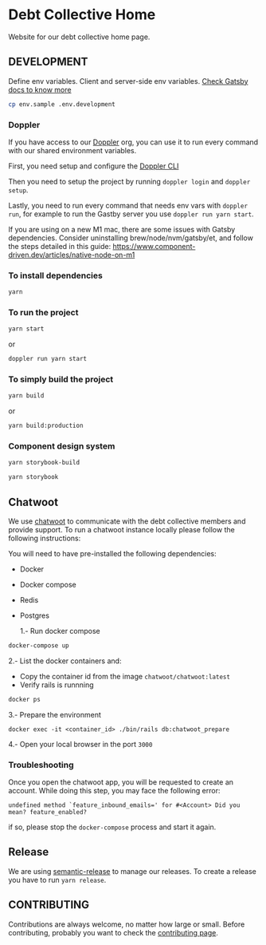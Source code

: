# Debt Collective Home

Website for our debt collective home page.

## DEVELOPMENT

Define env variables. Client and server-side env variables. [Check Gatsby docs to know more](https://www.gatsbyjs.com/docs/environment-variables/)

```bash
cp env.sample .env.development
```

### Doppler

If you have access to our [Doppler](doppler.com) org, you can use it to run every command with our shared environment variables.

First, you need setup and configure the [Doppler CLI](https://github.com/DopplerHQ/cli)

Then you need to setup the project by running `doppler login` and `doppler setup`.

Lastly, you need to run every command that needs env vars with `doppler run`, for example to run the Gastby server you use `doppler run yarn start`.

If you are using on a new M1 mac, there are some issues with Gatsby dependencies.
Consider uninstalling brew/node/nvm/gatsby/et, and follow the steps detailed in this guide: https://www.component-driven.dev/articles/native-node-on-m1

### To install dependencies

```bash
yarn
```

### To run the project

```bash
yarn start
```

or

```bash
doppler run yarn start
```

### To simply build the project

```bash
yarn build
```

or

```bash
yarn build:production
```

### Component design system

```bash
yarn storybook-build
```

```bash
yarn storybook
```

## Chatwoot

We use [chatwoot](https://www.chatwoot.com/) to communicate with the debt collective members and provide support. To run a chatwoot instance locally please follow the following instructions:

You will need to have pre-installed the following dependencies:

- Docker
- Docker compose
- Redis
- Postgres

  1.- Run docker compose

```bash
docker-compose up
```

2.- List the docker containers and:

- Copy the container id from the image `chatwoot/chatwoot:latest`
- Verify rails is runnning

```bash
docker ps
```

3.- Prepare the environment

```
docker exec -it <container_id> ./bin/rails db:chatwoot_prepare
```

4.- Open your local browser in the port `3000`

### Troubleshooting

Once you open the chatwoot app, you will be requested to create an account. While doing this step, you may face the following error:

```
undefined method `feature_inbound_emails=' for #<Account> Did you mean? feature_enabled?
```

if so, please stop the `docker-compose` process and start it again.

## Release

We are using [semantic-release](https://github.com/semantic-release/semantic-release) to manage our releases. To create a release you have to run `yarn release`.

## CONTRIBUTING

Contributions are always welcome, no matter how large or small. Before contributing, probably you want to check the [contributing page](CONTRIBUTING.md).

